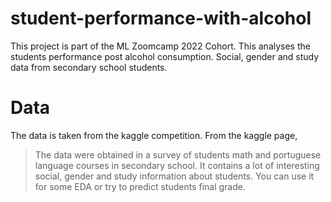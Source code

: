 # student-performance-with-alcohol
This project is part of the ML Zoomcamp 2022 Cohort. This analyses the students performance post alcohol consumption. Social, gender and study data from secondary school students.



# Data
 The data is taken from the kaggle competition. 
  From the kaggle page,
  > The data were obtained in a survey of students math and portuguese language courses in secondary school. It contains a lot of interesting social, gender and study information about students. You can use it for some EDA or try to predict students final grade.
